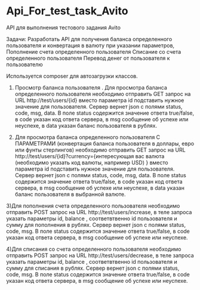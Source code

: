 # Api_For_test_task_Avito
 
API для выполнения тестового задания Avito

Задачи: 
Разработать API для получения баланса определенного пользователя и конвертация в валюту при указании параметров,
Пополнение счета определенного пользователя
Списание со счета определенного пользователя
Перевод денег от пользователя к пользователю

Используется composer для автозагрузки классов.

1) Просмотр баланса пользователя .
Для просмотра баланса определенного пользователя необходимо отправить GET запрос на URL http://test/users/{id} вместо параметра id подставить нужное значение для пользователя.
Сервер вернет json с полями status, code, msg, data. В поле status содержится значение ответа true/false, в code указан код ответа сервера, в msg сообщение об успехе или неуспехе,
в  data указан баланс пользователя в рублях.

2) Для просмотра баланса определенного пользователя С ПАРАМЕТРАМИ (конвертация баланса пользователя в доллары, евро или фунты стерлингов) необходимо отправить GET запрос на URL http://test/users/{id}?currency={интересующая вас валюта (необходимо указать код валюты, например USD) } вместо параметра id подставить нужное значение для пользователя.
Сервер вернет json с полями status, code, msg, data. В поле status содержится значение ответа true/false, в code указан код ответа сервера, в msg сообщение об успехе или неуспехе,
в  data указан баланс пользователя в выбранной валюте.

3)Для пополнения счета определенного пользователя необходимо отправить POST запрос на URL http://test/users/increase, в теле запроса указать параметры id, balance , соответвтвенно id пользователя и сумму для пополнения в рублях.
Сервер вернет json с полями status, code, msg. В поле status содержится значение ответа true/false, в code указан код ответа сервера, в msg сообщение об успехе или неуспехе.

4)Для списания со счета определенного пользователя необходимо отправить POST запрос на URL http://test/users/decrease, в теле запроса указать параметры id, balance , соответвтвенно id пользователя и сумму для списания в рублях.
Сервер вернет json с полями status, code, msg. В поле status содержится значение ответа true/false, в code указан код ответа сервера, в msg сообщение об успехе или неуспехе.
